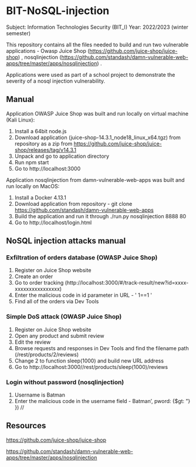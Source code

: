 # BIT-NoSQL-injection
Subject: Information Technologies Security (BIT_I)
Year: 2022/2023 (winter semester)

This repository contains all the files needed to build and run two vulnerable applications - Owasp Juice Shop (https://github.com/juice-shop/juice-shop) , nosqlinjection (https://github.com/standash/damn-vulnerable-web-apps/tree/master/apps/nosqlinjection) .

Applications were used as part of a school project to demonstrate the severity of a nosql injection vulnerability.

## Manual
Application OWASP Juice Shop was built and run locally on virtual machine (Kali Linux):
1. Install a 64bit node.js
2. Download application (juice-shop-14.3.1_node18_linux_x64.tgz) from repository as a zip from https://github.com/juice-shop/juice-shop/releases/tag/v14.3.1
3. Unpack and go to application directory
4. Run npm start
5. Go to http://localhost:3000

Application nosqlinjection from damn-vulnerable-web-apps was built and run locally on MacOS:
1. Install a Docker 4.13.1
2. Download application from repository - git clone https://github.com/standash/damn-vulnerable-web-apps
3. Build the application and run it through ./run.py nosqlinjection 8888 80
4. Go to http://localhost/login.html

## NoSQL injection attacks manual
### Exfiltration of orders database (OWASP Juice Shop)
1. Register on Juice Shop website
2. Create an order
3. Go to order tracking (http://localhost:3000/#/track-result/new?id=xxxx-xxxxxxxxxxxxxxxx)
4. Enter the malicious code in id parameter in URL - ' 1==1 '
5. Find all of the orders via Dev Tools

### Simple DoS attack (OWASP Juice Shop)
1. Register on Juice Shop website
2. Open any product and submit review
3. Edit the review 
4. Browse requests and responses in Dev Tools and find the filename path (/rest/products/2/reviews)
5. Change 2 to function sleep(1000) and build new URL address
6. Go to http://localhost:3000//rest/products/sleep(1000)/reviews

### Login without password (nosqlinjection)
1. Username is Batman
2. Enter the malicious code in the username field - Batman’, pword: {$gt: ”} }) //

## Resources
https://github.com/juice-shop/juice-shop

https://github.com/standash/damn-vulnerable-web-apps/tree/master/apps/nosqlinjection

